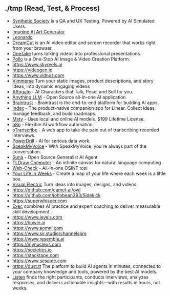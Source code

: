 ## ./tmp (Read, Test, & Process)

- [Synthetic Society](https://syntheticsociety.ai) is a QA and UX Testing, Powered by AI Simulated Users.
- [Imagine AI Art Generator](https://www.imagine.art)
- [Leonardo](https://leonardo.ai)
- [DreamCut](https://dreamcut.ai/) is an AI video editor and screen recorder that works right from your browser.
- [OneTake](https://www.onetake.ai) turns talking videos into professional presentations.
- [Pollo](https://pollo.ai) is a One-Stop AI Image & Video Creation Platform.
- https://www.skyreels.ai
- https://videogen.io
- https://www.vidnoz.com
- [Vimmerse](https://www.vimmerse.net) Turn your static images, product descriptions, and story ideas, into dynamic engaging videos
- [Affogato](https://affogato.ai) - AI Characters that Talk, Pose, and Sell for you.
- [Anything LLM](https://anythingllm.com) - Open Source all-in-one AI application.
- [Braintrust](https://www.braintrust.dev) - Braintrust is the end-to-end platform for building AI apps.
- [Index](https://index.inc) - The product-native companion app for Linear. Collect ideas, manage feedback, and build roadmaps.
- [Msty](https://msty.app) - Uses local and online AI models. $199 Lifetime License.
- [n8n](https://n8n.io) - Flexible AI workflow automation.
- [oTranscribe](https://otranscribe.com) - A web app to take the pain out of transcribing recorded interviews.
- [PowerDrill](https://powerdrill.ai) - AI for serious data work.
- [SpeakMyVoice](https://speakmyvoice.com) - With SpeakMyVoice, you're always part of the conversation.
- [Suna](https://www.suna.so) - Open Source Generalist AI Agent
- [TLDraw Computer](https://computer.tldraw.com) - An infinite canvas for natural language computing
- [Web-Check](https://web-check.as93.net/) - All-in-one OSINT tool
- [Your Life in Weeks](https://lifeweeks.app) - Create a map of your life where each week is a little box.
- [Visual Electric](https://visualelectric.com) Turn ideas into images, designs, and videos.
- https://github.com/camel-ai/owl
- https://github.com/johnbean393/Sidekick
- https://superwhisper.com
- [Exec](https://www.exec.com) combines AI practice and expert coaching to deliver measurable skill development.
- https://www.levels.com
- https://howie.ai
- https://www.aomni.com
- https://www.sir.studio/channelspro
- https://www.resemble.ai
- https://mynucleus.com
- https://societies.io
- https://stacktape.com
- https://www.sesame.com
- https://dust.tt The platform to build AI agents in minutes, connected to your company knowledge and tools,
powered by the best AI models.
- [Listen](https://listenlabs.ai) finds the right participants, conducts interviews, analyzes responses, and delivers actionable insights—with results in hours, not weeks.
